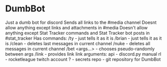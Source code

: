 # DumbBot
Just a dumb bot for discord
Sends all links to the #media channel
Doesnt allow anything except links and attachments in #media
Doesn't allow anything except Stat Tracker commands and Stat Tracker bot posts in #stat_tracker
Has commands:
	/ty              - just tells it as it is
	/brian           - just tells it as it is
	/clean <arg>     - deletes last <arg> messages in current channel
	/nuke	         - deletes all messages in current channel
    /bet   <args...> - chooses pseudo-randomly between args
    /link  <arg>     - provides link
        link arguments:
            api  - discord.py manual
            rl   - rocketleague twitch account
            ?    - secrets
            repo - git repository for DumbBot
